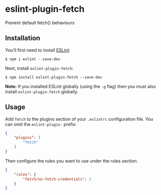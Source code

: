 # eslint-plugin-fetch

Prevent default fetch() behaviours

## Installation

You'll first need to install [ESLint](http://eslint.org):

```
$ npm i eslint --save-dev
```

Next, install `eslint-plugin-fetch`:

```
$ npm install eslint-plugin-fetch --save-dev
```

**Note:** If you installed ESLint globally (using the `-g` flag) then you must also install `eslint-plugin-fetch` globally.

## Usage

Add `fetch` to the plugins section of your `.eslintrc` configuration file. You can omit the `eslint-plugin-` prefix:

```json
{
    "plugins": [
        "fetch"
    ]
}
```


Then configure the rules you want to use under the rules section.

```json
{
    "rules": {
        "fetch/no-fetch-credentials": 2
    }
}
```
